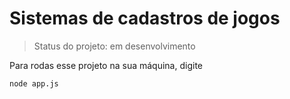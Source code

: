 <h1> Sistemas de cadastros de jogos </h1>

> Status do projeto: em desenvolvimento

Para rodas esse projeto na sua máquina, digite

```
node app.js
```
